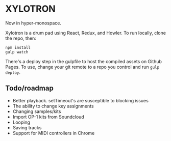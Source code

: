 # XYLOTRON 
Now in hyper-monospace.

Xylotron is a drum pad using React, Redux, and Howler. To run locally, clone the repo, then:

````
npm install
gulp watch
````

There's a deploy step in the gulpfile to host the compiled assets on Github Pages. To use, change your git remote to a repo you control and run `gulp deploy`.

## Todo/roadmap
- Better playback. setTimeout's are susceptible to blocking issues
- The ability to change key assignments
- Changing samples/kits
- Import OP-1 kits from Soundcloud
- Looping
- Saving tracks
- Support for MIDI controllers in Chrome
